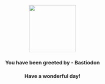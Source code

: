 <p align="center">
    <img src="https://raw.githubusercontent.com/PokeAPI/sprites/master/sprites/pokemon/411.png" width="150" height="150">
</p>
<h3 align="center">You have been greeted by - <b>Bastiodon</b></h3>
<h3 align="center">Have a wonderful day!</h3>
